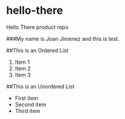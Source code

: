 # hello-there
Hello There product repo


###My name is Joan Jimenez
and this is test.

##This is an Ordered List

1. Item 1
2. Item 2
3. Item 3

##This is an Unordered List

- First item
- Second item
- Third item
